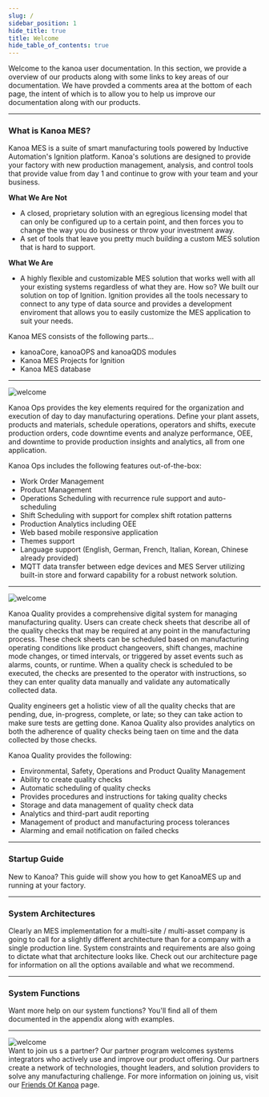 ```yaml
---
slug: /
sidebar_position: 1
hide_title: true
title: Welcome
hide_table_of_contents: true
---
```

Welcome to the kanoa user documentation. In this section, we provide a overview of our products along with some links to key areas of our documentation. 
We have provded a comments area at the bottom of each page, the intent of which is to allow you to help us improve our documentation along with our products.
***
### What is Kanoa MES?
Kanoa MES is a suite of smart manufacturing tools powered by Inductive Automation's Ignition platform. 
Kanoa's solutions are designed to provide your factory with new production management, analysis, and control tools that provide value from day 1 and continue to grow with your team and your business. 

**What We Are Not**
* A closed, proprietary solution with an egregious licensing model that can only be configured up to a certain point, and then forces you to change the way you do business or throw your investment away.
* A set of tools that leave you pretty much building a custom MES solution that is hard to support.

**What We Are**
* A highly flexible and customizable MES solution that works well with all your existing systems regardless of what they are. How so? We built our solution on top of Ignition. 
Ignition provides all the tools necessary to connect to any type of data source and provides a development enviroment that allows you to easily customize the MES application to suit your needs.


Kanoa MES consists of the following parts...
* kanoaCore, kanoaOPS and kanoaQDS modules
* Kanoa MES Projects for Ignition
* Kanoa MES database
***






![welcome](/img/logos/ops_logo_30px.png)<br />

Kanoa Ops provides the key elements required for the organization and execution of day to day manufacturing operations. Define your plant assets, products and materials, 
schedule operations, operators and shifts, execute production orders, code downtime events and analyze performance, OEE, and downtime to provide production insights and analytics, all from one application.

Kanoa Ops includes the following features out-of-the-box:  
* Work Order Management 
* Product Management 
* Operations Scheduling with recurrence rule support and auto-scheduling 
* Shift Scheduling with support for complex shift rotation patterns 
* Production Analytics including OEE 
* Web based mobile responsive application 
* Themes support 
* Language support (English, German, French, Italian, Korean, Chinese already provided)
* MQTT data transfer between edge devices and MES Server utilizing built-in store and forward capability for a robust network solution.
***
![welcome](/img/logos/quality_logo_30px.png)<br />

Kanoa Quality provides a comprehensive digital system for managing manufacturing quality. Users can create check sheets that describe all of the quality checks that may be required at any point in the manufacturing process.
These check sheets can be scheduled based on manufacturing operating conditions like product changeovers, shift changes, machine mode changes, or timed intervals, or triggered by asset events such as alarms, counts, or runtime.
When a quality check is scheduled to be executed, the checks are presented to the operator with instructions, so they can enter quality data manually and validate any automatically collected data.

Quality engineers get a holistic view of all the quality checks that are pending, due, in-progress, complete, or late; so they can take action to make sure tests are getting done. 
Kanoa Quality also provides analytics on both the adherence of quality checks being taen on time and the data collected by those checks. 

Kanoa Quality provides the following:
* Environmental, Safety, Operations and Product Quality Management 
* Ability to create quality checks 
* Automatic scheduling of quality checks 
* Provides procedures and instructions for taking quality checks 
* Storage and data management of quality check data 
* Analytics and third-part audit reporting 
* Management of product and manufacturing process tolerances 
* Alarming and email notification on failed checks
***

### Startup Guide
New to Kanoa? This guide will show you how to get KanoaMES up and running at your factory.

***
### System Architectures

Clearly an MES implementation for a multi-site / multi-asset company is going to call for a slightly different architecture than for a company with a single production line. System constraints and requirements are also going 
to dictate what that architecture looks like. Check out our architecture page for information on all the options available and what we recommend.
***
### System Functions
Want more help on our system functions? You'll find all of them documented in the appendix along with examples.






***
![welcome](/img/logos/friends_of_kanoa_100px.png)<br />
Want to join us s a partner? Our partner program welcomes systems integrators who actively use and improve our product offering. 
Our partners create a network of technologies, thought leaders, and solution providers to solve any manufacturing challenge.
For more information on joining us, visit our [Friends Of Kanoa](https://kanoa.ai/partners) page.

